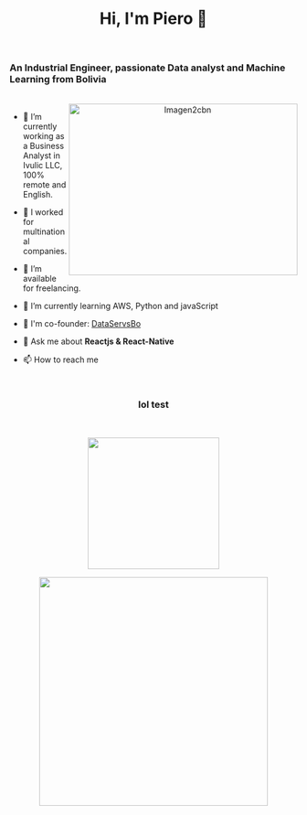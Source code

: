 <h1 align="center"> Hi, I'm Piero 👋 </h1>

<!-- ![Board](https://github.com/PieroGP3009/PieroGP3009/assets/135992649/f8369a74-f2a1-4b22-9c6e-0db35935ae5d) --> 
<br>

<h3> An Industrial Engineer, passionate Data analyst and Machine Learning from Bolivia </h3>
<br>

<div align="center">
  <img align="right" src="https://github.com/PieroGP3009/PieroGP3009/assets/135992649/0ac6e330-8b2c-42ed-a15f-24d1e140a28f" alt="Imagen2cbn" width="400" height="300">
</div>


- 🔭 I’m currently working as a Business Analyst in Ivulic LLC, 100% remote and English.

- 🌱 I worked for multinational companies.

- 🤝 I’m available for freelancing.

- 🌱 I’m currently learning AWS, Python and javaScript

- 📝 I'm co-founder: <a href="https://www.dataservsbo.com/" target="_blank">DataServsBo</a>

- 💬 Ask me about **Reactjs & React-Native**

- 📫 How to reach me


<br>

<h3 align="center">  lol test </h3>
<br>
<p align = "center">
    <a href= "https://app.powerbi.com/view?r=eyJrIjoiMWNhZjdmOTQtNGVjNS00MGI2LWJjNDYtZTcxNTQ0ZmQ3NjlkIiwidCI6IjcxZDFhMmFhLWVkZDktNGY4MS05OGZkLTM5ZmJhNWU5ZTE3NCIsImMiOjR9">
      <img src="https://github.com/PieroGP3009/PieroGP3009/assets/135992649/16b49309-acaa-4394-8c26-ce71d85bcac4" width="230">
    </a>
<p align = "center">
    <a href= "https://app.powerbi.com/view?r=eyJrIjoiY2IyMDIzMWUtNjlkMS00MTg4LWFjNDQtMzRjNmQ4OTVlMDM5IiwidCI6IjcxZDFhMmFhLWVkZDktNGY4MS05OGZkLTM5ZmJhNWU5ZTE3NCIsImMiOjR9">
        <img src="https://github.com/PieroGP3009/PieroGP3009/assets/135992649/617578ed-387c-483a-bd6b-f42ff8a895f0" width="400">
    </a>
</p>
<!--
**PieroGP3009/PieroGP3009** is a ✨ _special_ ✨ repository because its `README.md` (this file) appears on your GitHub profile.

Here are some ideas to get you started:

- 🔭 I’m currently working on ...
- 🌱 I’m currently learning ...
- 👯 I’m looking to collaborate on ...
- 🤔 I’m looking for help with ...
- 💬 Ask me about ...
- 📫 How to reach me: ...
- 😄 Pronouns: ...
- ⚡ Fun fact: ...
-->
